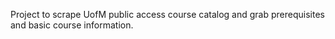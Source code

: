 Project to scrape UofM public access course catalog and grab prerequisites and basic course information. 
